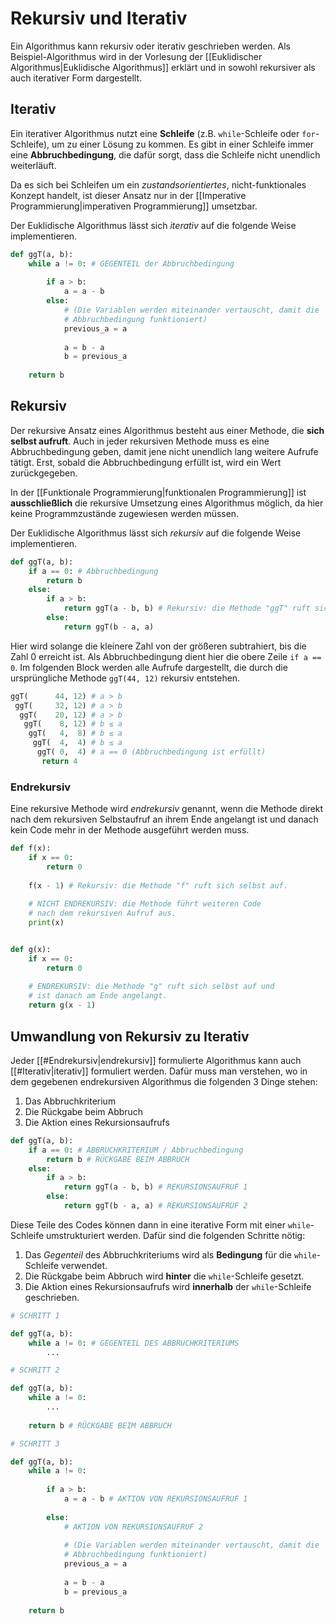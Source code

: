 # Rekursiv und Iterativ
Ein Algorithmus kann rekursiv oder iterativ geschrieben werden. Als Beispiel-Algorithmus wird in der Vorlesung der [[Euklidischer Algorithmus|Euklidische Algorithmus]] erklärt und in sowohl rekursiver als auch iterativer Form dargestellt.

## Iterativ

Ein iterativer Algorithmus nutzt eine **Schleife** (z.B. `while`-Schleife oder `for`-Schleife), um zu einer Lösung zu kommen. Es gibt in einer Schleife immer eine **Abbruchbedingung**, die dafür sorgt, dass die Schleife nicht unendlich weiterläuft.

Da es sich bei Schleifen um ein *zustandsorientiertes*, nicht-funktionales Konzept handelt, ist dieser Ansatz nur in der [[Imperative Programmierung|imperativen Programmierung]] umsetzbar.

Der Euklidische Algorithmus lässt sich *iterativ* auf die folgende Weise implementieren.

```python
def ggT(a, b):
	while a != 0: # GEGENTEIL der Abbruchbedingung
	
		if a > b:
			a = a - b
		else:
			# (Die Variablen werden miteinander vertauscht, damit die
			# Abbruchbedingung funktioniert)
			previous_a = a
			
			a = b - a
			b = previous_a
	
	return b
```

## Rekursiv

Der rekursive Ansatz eines Algorithmus besteht aus einer Methode, die **sich selbst aufruft**. Auch in jeder rekursiven Methode muss es eine Abbruchbedingung geben, damit jene nicht unendlich lang weitere Aufrufe tätigt. Erst, sobald die Abbruchbedingung erfüllt ist, wird ein Wert zurückgegeben.

In der [[Funktionale Programmierung|funktionalen Programmierung]] ist **ausschließlich** die rekursive Umsetzung eines Algorithmus möglich, da hier keine Programmzustände zugewiesen werden müssen.

Der Euklidische Algorithmus lässt sich *rekursiv* auf die folgende Weise implementieren.

```python
def ggT(a, b):
	if a == 0: # Abbruchbedingung
		return b
	else:
		if a > b:
			return ggT(a - b, b) # Rekursiv: die Methode "ggT" ruft sich selbst auf.
		else:
			return ggT(b - a, a)
```

Hier wird solange die kleinere Zahl von der größeren subtrahiert, bis die Zahl 0 erreicht ist. Als Abbruchbedingung dient hier die obere Zeile `if a == 0`. Im folgenden Block werden alle Aufrufe dargestellt, die durch die ursprüngliche Methode `ggT(44, 12)` rekursiv entstehen.

```python
ggT(      44, 12) # a > b
 ggT(     32, 12) # a > b
  ggT(    20, 12) # a > b
   ggT(    8, 12) # b ≤ a
    ggT(   4,  8) # b ≤ a
     ggT(  4,  4) # b ≤ a
      ggT( 0,  4) # a == 0 (Abbruchbedingung ist erfüllt)
       return 4
```

### Endrekursiv

Eine rekursive Methode wird *endrekursiv* genannt, wenn die Methode direkt nach dem rekursiven Selbstaufruf an ihrem Ende angelangt ist und danach kein Code mehr in der Methode ausgeführt werden muss.

```python
def f(x):
	if x == 0:
		return 0
	
	f(x - 1) # Rekursiv: die Methode "f" ruft sich selbst auf.
	
	# NICHT ENDREKURSIV: die Methode führt weiteren Code
	# nach dem rekursiven Aufruf aus.
	print(x)


def g(x):
	if x == 0:
		return 0
	
	# ENDREKURSIV: die Methode "g" ruft sich selbst auf und
	# ist danach am Ende angelangt.
	return g(x - 1)
```


## Umwandlung von Rekursiv zu Iterativ

Jeder [[#Endrekursiv|endrekursiv]] formulierte Algorithmus kann auch [[#Iterativ|iterativ]] formuliert werden. Dafür muss man verstehen, wo in dem gegebenen endrekursiven Algorithmus die folgenden 3 Dinge stehen:

1. Das Abbruchkriterium
2. Die Rückgabe beim Abbruch
3. Die Aktion eines Rekursionsaufrufs

```python
def ggT(a, b):
	if a == 0: # ABBRUCHKRITERIUM / Abbruchbedingung
		return b # RÜCKGABE BEIM ABBRUCH
	else:
		if a > b:
			return ggT(a - b, b) # REKURSIONSAUFRUF 1
		else:
			return ggT(b - a, a) # REKURSIONSAUFRUF 2
```

Diese Teile des Codes können dann in eine iterative Form mit einer `while`-Schleife umstrukturiert werden. Dafür sind die folgenden Schritte nötig:

1. Das *Gegenteil* des Abbruchkriteriums wird als **Bedingung** für die `while`-Schleife verwendet.
2. Die Rückgabe beim Abbruch wird **hinter** die `while`-Schleife gesetzt.
3. Die Aktion eines Rekursionsaufrufs wird **innerhalb** der `while`-Schleife geschrieben.

```python
# SCHRITT 1

def ggT(a, b):
	while a != 0: # GEGENTEIL DES ABBRUCHKRITERIUMS
		...
```

```python
# SCHRITT 2

def ggT(a, b):
	while a != 0:
		...
	
	return b # RÜCKGABE BEIM ABBRUCH
```

```python
# SCHRITT 3

def ggT(a, b):
	while a != 0:
	
		if a > b:
			a = a - b # AKTION VON REKURSIONSAUFRUF 1
		
		else:
			# AKTION VON REKURSIONSAUFRUF 2
			
			# (Die Variablen werden miteinander vertauscht, damit die
			# Abbruchbedingung funktioniert)
			previous_a = a
			
			a = b - a
			b = previous_a
	
	return b
```